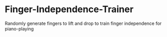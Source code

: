 # Finger-Independence-Trainer
Randomly generate fingers to lift and drop to train finger independence for piano-playing
